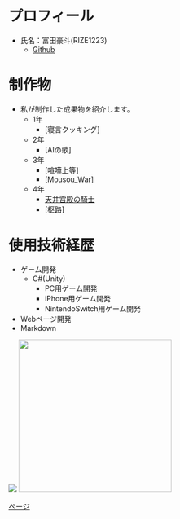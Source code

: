 &nbsp;

# プロフィール

- 氏名：富田豪斗(RIZE1223)
  - [Github](https://github.com/RIZE1223)


#  制作物
- 私が制作した成果物を紹介します。
   - 1年
      - [寝言クッキング]
   - 2年
      - [AIの歌]
   - 3年
      - [喧嘩上等]
      - [Mousou_War]
   - 4年
      - [天井宮殿の騎士](pages/tenzyou.md)
      - [枢路]


#  使用技術経歴
- ゲーム開発
  - C#(Unity)
    - PC用ゲーム開発
    - iPhone用ゲーム開発
    - NintendoSwitch用ゲーム開発
- Webページ開発
 - Markdown  

![](./images/2021-09-16.png)
<img src="images/2021-09-16.png" width="300px">

[ページ](pages/test.md)
